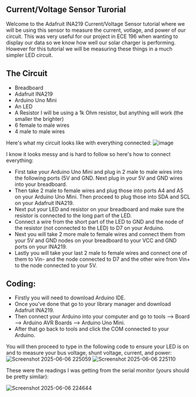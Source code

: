 ## Current/Voltage Sensor Turorial

Welcome to the Adafruit INA219 Current/Voltage Sensor tutorial where we will be using this sensor to measure the current, votlage, and power of our circuit. This was very useful for our project in ECE 196 when wanting to display our data so we know how well our solar charger is performing. However for this tutorial we will be measuring these things in a much simpler LED circuit.

## The Circuit
- Breadboard
- Adafruit INA219
- Arduino Uno Mini
- An LED
- A Resistor I will be using a 1k Ohm resistor, but anything will work (the smaller the brighter)
- 6 female to male wires
- 4 male to male wires

Here's what my circuit looks like with everything connected:
![image](https://github.com/user-attachments/assets/f037e026-4da9-4135-97ab-38cb2e83557c)

I know it looks messy and is hard to follow so here's how to connect everything:
- First take your Arduino Uno Mini and plug in 2 male to male wires into the following ports (5V and GND. Next plug in your 5V and GND wires into your breadboard.
- Then take 2 male to female wires and plug those into ports A4 and A5 on your Arduino Uno Mini. Then proceed to plug those into SDA and SCL on your Adafruit INA219.
- Next put your LED and resistor on your breadboard and make sure the resistor is connected to the long part of the LED.
- Connect a wire from the short part of the LED to GND and the node of the resistor (not connected to the LED) to D7 on your Arduino.
- Next you will take 2 more male to female wires and connect them from your 5V and GND nodes on your breadboard to your VCC and GND ports on your INA219.
- Lastly you will take your last 2 male to female wires and connect one of them to Vin- and the node connected to D7 and the other wire from Vin+ to the node connected to your 5V.

## Coding:
- Firstly you will need to download Arduino IDE.
- Once you've done that go to your library manager and download Adafruit INA219.
- Then connect your Arduino into your computer and go to tools --> Board --> Arduino AVR Boards --> Arduino Uno Mini.
- After that go back to tools and click the COM connected to your Arduino.

You will then proceed to type in the following code to ensure your LED is on and to measure your bus voltage, shunt voltage, current, and power:
![Screenshot 2025-06-06 225059](https://github.com/user-attachments/assets/705b5f3d-0715-4b24-8648-e0aa6f8b7f02)
![Screenshot 2025-06-06 225110](https://github.com/user-attachments/assets/d7b0a9ce-8729-42ad-80b7-094f0c9afbcd)

These were the readings I was getting from the serial monitor (yours should be pretty similar):

![Screenshot 2025-06-06 224644](https://github.com/user-attachments/assets/053cdc93-084b-429c-b295-281a86d25cc8)
